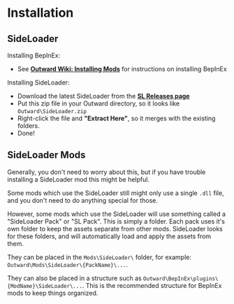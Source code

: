 # Installation

## SideLoader

Installing BepInEx:
* See <b>[Outward Wiki: Installing Mods](https://outward.gamepedia.com/Installing_Mods#BepInEx_Loader)</b> for instructions on installing BepInEx

Installing SideLoader:
* Download the latest SideLoader from the <b>[SL Releases page](https://github.com/sinaioutlander/Outward-SideLoader/releases)</b>
* Put this zip file in your Outward directory, so it looks like `Outward\SideLoader.zip`
* Right-click the file and <b>"Extract Here"</b>, so it merges with the existing folders.
* Done!

## SideLoader Mods
Generally, you don't need to worry about this, but if you have trouble installing a SideLoader mod this might be helpful.

Some mods which use the SideLoader still might only use a single `.dll` file, and you don't need to do anything special for those.

However, some mods which use the SideLoader will use something called a "SideLoader Pack" or "SL Pack". This is simply a folder. Each pack uses it's own folder to keep the assets separate from other mods. SideLoader looks for these folders, and will automatically load and apply the assets from them.

They can be placed in the `Mods\SideLoader\` folder, for example: `Outward\Mods\SideLoader\{PackName}\...`.

They can also be placed in a structure such as `Outward\BepInEx\plugins\{ModName}\SideLoader\...`. This is the recommended structure for BepInEx mods to keep things organized.